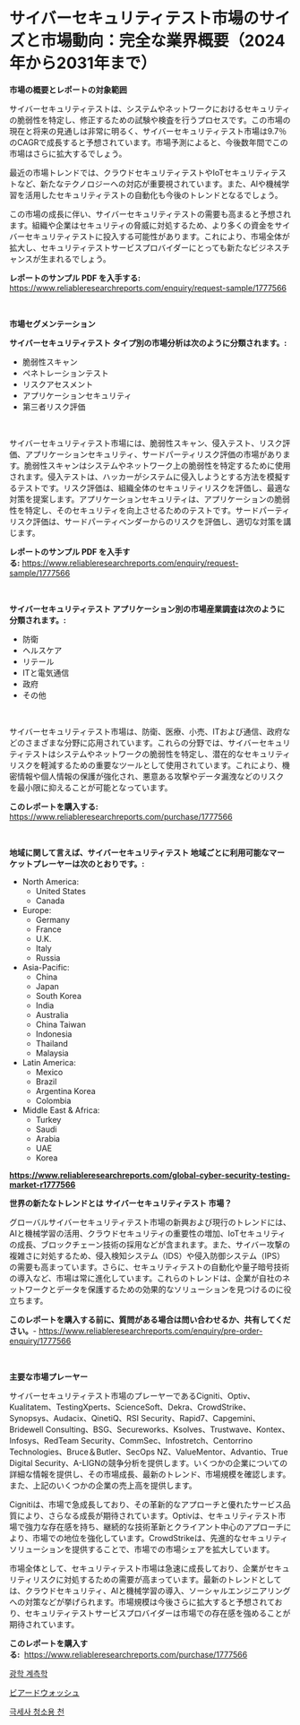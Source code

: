 <p><h1>サイバーセキュリティテスト市場のサイズと市場動向：完全な業界概要（2024年から2031年まで）</h1></p><p><strong>市場の概要とレポートの対象範囲</strong></p>
<p><p>サイバーセキュリティテストは、システムやネットワークにおけるセキュリティの脆弱性を特定し、修正するための試験や検査を行うプロセスです。この市場の現在と将来の見通しは非常に明るく、サイバーセキュリティテスト市場は9.7％のCAGRで成長すると予想されています。市場予測によると、今後数年間でこの市場はさらに拡大するでしょう。</p><p>最近の市場トレンドでは、クラウドセキュリティテストやIoTセキュリティテストなど、新たなテクノロジーへの対応が重要視されています。また、AIや機械学習を活用したセキュリティテストの自動化も今後のトレンドとなるでしょう。</p><p>この市場の成長に伴い、サイバーセキュリティテストの需要も高まると予想されます。組織や企業はセキュリティの脅威に対処するため、より多くの資金をサイバーセキュリティテストに投入する可能性があります。これにより、市場全体が拡大し、セキュリティテストサービスプロバイダーにとっても新たなビジネスチャンスが生まれるでしょう。</p></p>
<p><strong>レポートのサンプル PDF を入手する:</strong> <a href="https://www.reliableresearchreports.com/enquiry/request-sample/1777566">https://www.reliableresearchreports.com/enquiry/request-sample/1777566</a></p>
<p>&nbsp;</p>
<p><strong>市場セグメンテーション</strong></p>
<p><strong>サイバーセキュリティテスト タイプ別の市場分析は次のように分類されます。:</strong></p>
<p><ul><li>脆弱性スキャン</li><li>ペネトレーションテスト</li><li>リスクアセスメント</li><li>アプリケーションセキュリティ</li><li>第三者リスク評価</li></ul></p>
<p>&nbsp;</p>
<p><p>サイバーセキュリティテスト市場には、脆弱性スキャン、侵入テスト、リスク評価、アプリケーションセキュリティ、サードパーティリスク評価の市場があります。脆弱性スキャンはシステムやネットワーク上の脆弱性を特定するために使用されます。侵入テストは、ハッカーがシステムに侵入しようとする方法を模擬するテストです。リスク評価は、組織全体のセキュリティリスクを評価し、最適な対策を提案します。アプリケーションセキュリティは、アプリケーションの脆弱性を特定し、そのセキュリティを向上させるためのテストです。サードパーティリスク評価は、サードパーティベンダーからのリスクを評価し、適切な対策を講じます。</p></p>
<p><strong>レポートのサンプル PDF を入手する:</strong>&nbsp;<a href="https://www.reliableresearchreports.com/enquiry/request-sample/1777566">https://www.reliableresearchreports.com/enquiry/request-sample/1777566</a></p>
<p>&nbsp;</p>
<p><strong> サイバーセキュリティテスト アプリケーション別の市場産業調査は次のように分類されます。:</strong></p>
<p><ul><li>防衛</li><li>ヘルスケア</li><li>リテール</li><li>ITと電気通信</li><li>政府</li><li>その他</li></ul></p>
<p>&nbsp;</p>
<p><p>サイバーセキュリティテスト市場は、防衛、医療、小売、ITおよび通信、政府などのさまざまな分野に応用されています。これらの分野では、サイバーセキュリティテストはシステムやネットワークの脆弱性を特定し、潜在的なセキュリティリスクを軽減するための重要なツールとして使用されています。これにより、機密情報や個人情報の保護が強化され、悪意ある攻撃やデータ漏洩などのリスクを最小限に抑えることが可能となっています。</p></p>
<p><strong>このレポートを購入する:</strong>&nbsp; <a href="https://www.reliableresearchreports.com/purchase/1777566">https://www.reliableresearchreports.com/purchase/1777566</a></p>
<p>&nbsp;</p>
<p><strong>地域に関して言えば、サイバーセキュリティテスト 地域ごとに利用可能なマーケットプレーヤーは次のとおりです。:</strong></p>
<p><ul>
    <li>
        North America:
        <ul>
            <li>United States</li>
            <li>Canada</li>
        </ul>
    </li>
    <li>
        Europe:
        <ul>
            <li>Germany</li>
            <li>France</li>
            <li>U.K.</li>
            <li>Italy</li>
            <li>Russia</li>
        </ul>
    </li>
    <li>
        Asia-Pacific:
        <ul>
            <li>China</li>
            <li>Japan</li>
            <li>South Korea</li>
            <li>India</li>
            <li>Australia</li>
            <li>China Taiwan</li>
            <li>Indonesia</li>
            <li>Thailand</li>
            <li>Malaysia</li>
        </ul>
    </li>
    <li>
        Latin America:
        <ul>
            <li>Mexico</li>
            <li>Brazil</li>
            <li>Argentina Korea</li>
            <li>Colombia</li>
        </ul>
    </li>
    <li>
        Middle East & Africa:
        <ul>
            <li>Turkey</li>
            <li>Saudi</li>
            <li>Arabia</li>
            <li>UAE</li>
            <li>Korea</li>
        </ul>
    </li>
    </ul></p>
<p><strong><a href="https://www.reliableresearchreports.com/global-cyber-security-testing-market-r1777566">https://www.reliableresearchreports.com/global-cyber-security-testing-market-r1777566</a></strong>&nbsp;</p>
<p><strong>世界の新たなトレンドとは サイバーセキュリティテスト 市場？</strong></p>
<p><p>グローバルサイバーセキュリティテスト市場の新興および現行のトレンドには、AIと機械学習の活用、クラウドセキュリティの重要性の増加、IoTセキュリティの成長、ブロックチェーン技術の採用などが含まれます。また、サイバー攻撃の複雑さに対処するため、侵入検知システム（IDS）や侵入防御システム（IPS）の需要も高まっています。さらに、セキュリティテストの自動化や量子暗号技術の導入など、市場は常に進化しています。これらのトレンドは、企業が自社のネットワークとデータを保護するための効果的なソリューションを見つけるのに役立ちます。</p></p>
<p><strong>このレポートを購入する前に、質問がある場合は問い合わせるか、共有してください。</strong>- <a href="https://www.reliableresearchreports.com/enquiry/pre-order-enquiry/1777566">https://www.reliableresearchreports.com/enquiry/pre-order-enquiry/1777566</a></p>
<p>&nbsp;</p>
<p><strong>主要な市場プレーヤー</strong></p>
<p><p>サイバーセキュリティテスト市場のプレーヤーであるCigniti、Optiv、Kualitatem、TestingXperts、ScienceSoft、Dekra、CrowdStrike、Synopsys、Audacix、QinetiQ、RSI Security、Rapid7、Capgemini、Bridewell Consulting、BSG、Secureworks、Ksolves、Trustwave、Kontex、Infosys、RedTeam Security、CommSec、Infostretch、Centorrino Technologies、Bruce＆Butler、SecOps NZ、ValueMentor、Advantio、True Digital Security、A-LIGNの競争分析を提供します。いくつかの企業についての詳細な情報を提供し、その市場成長、最新のトレンド、市場規模を確認します。また、上記のいくつかの企業の売上高を提供します。</p><p>Cignitiは、市場で急成長しており、その革新的なアプローチと優れたサービス品質により、さらなる成長が期待されています。Optivは、セキュリティテスト市場で強力な存在感を持ち、継続的な技術革新とクライアント中心のアプローチにより、市場での地位を強化しています。CrowdStrikeは、先進的なセキュリティソリューションを提供することで、市場での市場シェアを拡大しています。</p><p>市場全体として、セキュリティテスト市場は急速に成長しており、企業がセキュリティリスクに対処するための需要が高まっています。最新のトレンドとしては、クラウドセキュリティ、AIと機械学習の導入、ソーシャルエンジニアリングへの対策などが挙げられます。市場規模は今後さらに拡大すると予想されており、セキュリティテストサービスプロバイダーは市場での存在感を強めることが期待されています。</p></p>
<p><strong>このレポートを購入する:</strong>&nbsp;&nbsp;<a href="https://www.reliableresearchreports.com/purchase/1777566">https://www.reliableresearchreports.com/purchase/1777566</a></p>
<p><p><a href="https://medium.com/@wheelgg5674537/%EA%B4%91%ED%95%99-%EA%B3%84%EC%B8%A1-%EC%8B%9C%EC%9E%A5-%EB%B6%84%EC%84%9D-%EA%B8%80%EB%A1%9C%EB%B2%8C-%EC%82%B0%EC%97%85-%EC%A0%84%EB%A7%9D-%EB%B0%8F-%EC%98%88%EC%B8%A1-2024%EB%85%84%EB%B6%80%ED%84%B0-2031%EB%85%84%EA%B9%8C%EC%A7%80-917d972ca97b">광학 계측학</a></p><p><a href="https://medium.com/@leeweir2009/%E3%81%B2%E3%81%92%E6%B4%97%E6%B5%84%E5%89%A4%E5%B8%82%E5%A0%B4%E3%82%B7%E3%82%A7%E3%82%A2%E3%81%AE%E9%80%B2%E5%8C%96%E3%81%A8%E5%B8%82%E5%A0%B4%E6%88%90%E9%95%B7%E3%81%AE%E3%83%88%E3%83%AC%E3%83%B3%E3%83%892024%E5%B9%B4%E3%81%8B%E3%82%892031%E5%B9%B4%E3%81%BE%E3%81%A7-c118b5658e97">ビアードウォッシュ</a></p><p><a href="https://medium.com/@bub56567/%EB%A7%88%EC%9D%B4%ED%81%AC%EB%A1%9C%ED%8C%8C%EC%9D%B4%EB%B2%84-%EC%B2%AD%EC%86%8C%EC%9A%A9-%EC%B2%9C-%EB%A7%88%EC%BC%93-%EC%A0%84%EB%A7%9D-%EC%82%B0%EC%97%85-%EA%B0%9C%EC%9A%94-%EB%B0%8F-%EC%98%88%EC%B8%A1-2024%EB%85%84%EB%B6%80%ED%84%B0-2031%EB%85%84-300d35b02ed6">극세사 청소용 천</a></p></p>